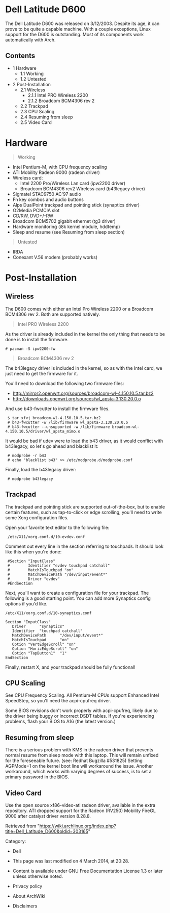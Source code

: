 Dell Latitude D600
==================

The Dell Latitude D600 was released on 3/12/2003. Despite its age, it
can prove to be quite a capable machine. With a couple exceptions, Linux
support for the D600 is outstanding. Most of its components work
automatically with Arch.

Contents
--------

-   1 Hardware
    -   1.1 Working
    -   1.2 Untested
-   2 Post-Installation
    -   2.1 Wireless
        -   2.1.1 Intel PRO Wireless 2200
        -   2.1.2 Broadcom BCM4306 rev 2
    -   2.2 Trackpad
    -   2.3 CPU Scaling
    -   2.4 Resuming from sleep
    -   2.5 Video Card

Hardware
========

> Working

-   Intel Pentium-M, with CPU frequency scaling
-   ATI Mobility Radeon 9000 (radeon driver)
-   Wireless card:
    -   Intel 2200 Pro/Wireless Lan card (ipw2200 driver)
    -   Broadcom BCM4306 rev2 Wireless card (b43legacy driver)
-   Sigmatel STAC9750 AC'97 audio
-   Fn key combos and audio buttons
-   Alps DualPoint trackpad and pointing stick (synaptics driver)
-   O2Media PCMCIA slot
-   CD/RW, DVD+/-RW
-   Broadcom BCM5702 gigabit ethernet (tg3 driver)
-   Hardware monitoring (i8k kernel module, hddtemp)
-   Sleep and resume (see Resuming from sleep section)

> Untested

-   IRDA
-   Conexant V.56 modem (probably works)

Post-Installation
=================

Wireless
--------

The D600 comes with either an Intel Pro Wireless 2200 or a Broadcom
BCM4306 rev 2. Both are supported natively.

> Intel PRO Wireless 2200

As the driver is already included in the kernel the only thing that
needs to be done is to install the firmware.

    # pacman -S ipw2200-fw

> Broadcom BCM4306 rev 2

The b43legacy driver is included in the kernel, so as with the Intel
card, we just need to get the firmware for it.

You'll need to download the following two firmware files:

-   http://mirror2.openwrt.org/sources/broadcom-wl-4.150.10.5.tar.bz2  
-   http://downloads.openwrt.org/sources/wl_apsta-3.130.20.0.o

And use b43-fwcutter to install the firmware files.

     $ tar xfvj broadcom-wl-4.150.10.5.tar.bz2
     # b43-fwcutter -w /lib/firmware wl_apsta-3.130.20.0.o
     # b43-fwcutter --unsupported -w /lib/firmware broadcom-wl-4.150.10.5/driver/wl_apsta_mimo.o

It would be bad if udev were to load the b43 driver, as it would
conflict with b43legacy, so let's go ahead and blacklist it:

     # modprobe -r b43
     # echo "blacklist b43" >> /etc/modprobe.d/modprobe.conf

Finally, load the b43legacy driver:

     # modprobe b43legacy

Trackpad
--------

The trackpad and pointing stick are supported out-of-the-box, but to
enable certain features, such as tap-to-click or edge scrolling, you'll
need to write some Xorg configuration files.

Open your favorite text editor to the following file:

     /etc/X11/xorg.conf.d/10-evdev.conf

Comment out every line in the section referring to touchpads. It should
look like this when you're done:

     #Section "InputClass"
     #        Identifier "evdev touchpad catchall"
     #        MatchIsTouchpad "on"
     #        MatchDevicePath "/dev/input/event*"
     #        Driver "evdev"
     #EndSection

Next, you'll want to create a configuration file for your trackpad. The
following is a good starting point. You can add more Synaptics config
options if you'd like.

    /etc/X11/xorg.conf.d/10-synaptics.conf

    Section "InputClass"
       Driver      "synaptics"
       Identifier  "touchpad catchall"
       MatchDevicePath      "/dev/input/event*"
       MatchIsTouchpad      "on"
       Option "VertEdgeScroll" "on"
       Option "HorizEdgeScroll" "on"
       Option "TapButton1"  "1"
    EndSection

Finally, restart X, and your trackpad should be fully functional!

CPU Scaling
-----------

See CPU Frequency Scaling. All Pentium-M CPUs support Enhanced Intel
SpeedStep, so you'll need the acpi-cpufreq driver.

Some BIOS revisions don't work properly with acpi-cpufreq, likely due to
the driver being buggy or incorrect DSDT tables. If you're experiencing
problems, flash your BIOS to A16 (the latest version.)

Resuming from sleep
-------------------

There is a serious problem with KMS in the radeon driver that prevents
normal resume from sleep mode with this laptop. This will remain unfixed
for the foreseeable future. (see: Redhat Bugzilla #531825) Setting
AGPMode=1 on the kernel boot line will workaround the issue. Another
workaround, which works with varying degrees of success, is to set a
primary password in the BIOS.

Video Card
----------

Use the open source xf86-video-ati radeon driver, available in the extra
repository. ATI dropped support for the Radeon (RV250) Mobility FireGL
9000 after catalyst driver version 8.28.8.

Retrieved from
"https://wiki.archlinux.org/index.php?title=Dell_Latitude_D600&oldid=303165"

Category:

-   Dell

-   This page was last modified on 4 March 2014, at 20:28.
-   Content is available under GNU Free Documentation License 1.3 or
    later unless otherwise noted.
-   Privacy policy
-   About ArchWiki
-   Disclaimers
